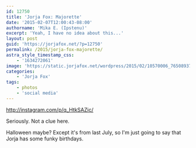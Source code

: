 ```yaml
---
id: 12750
title: 'Jorja Fox: Majorette'
date: '2015-02-07T12:00:43-08:00'
authorname: 'Mika E. (Ipstenu)'
excerpt: 'Yeah, I have no idea about this...'
layout: post
guid: 'https://jorjafox.net/?p=12750'
permalink: /2015/jorja-fox-majorette/
astra_style_timestamp_css:
    - '1634272061'
image: 'https://static.jorjafox.net/wordpress/2015/02/10570006_765089376874854_1619832990_n.jpg'
categories:
    - 'Jorja Fox'
tags:
    - photos
    - 'social media'
---
```


http://instagram.com/p/q_HtkSAZic/

Seriously. Not a clue here.

Halloween maybe? Except it's from last July, so I'm just going to say that Jorja has some funky birthdays.
